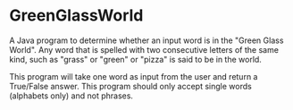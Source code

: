 # GreenGlassWorld
A Java program to determine whether an input word is in the "Green Glass World". 
Any word that is spelled with two consecutive letters of the same kind, such as "grass" or "green" or 
"pizza" is said to be in the world. 

This program will take one word as input from the user and return a True/False answer. 
This program should only accept single words (alphabets only) and not phrases. 
